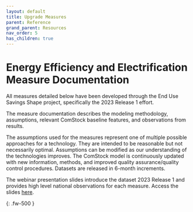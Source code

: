 ```yaml
---
layout: default
title: Upgrade Measures
parent: Reference
grand_parent: Resources
nav_order: 5
has_children: true
---
```


# Energy Efficiency and Electrification Measure Documentation

All measures detailed below have been developed through the End Use Savings Shape project, specifically the 2023 Release 1 effort.

The measure documentation describes the modeling methodology, assumptions, relevant ComStock baseline features, and observations from results.

The assumptions used for the measures represent one of multiple possible approaches for a technology. They are intended to be reasonable but not necessarily optimal. Assumptions can be modified as our understanding of the technologies improves. The ComStock model is continuously updated with new information, methods, and improved quality assurance/quality control procedures. Datasets are released in 6-month increments.

The webinar presentation slides introduce the dataset 2023 Release 1 and provides high level national observations for each measure. Access the slides [here](https://oedi-data-lake.s3.amazonaws.com/nrel-pds-building-stock/end-use-load-profiles-for-us-building-stock/2023/comstock_amy2018_release_1/EUSS_commerical_release1_webinar_033023.pdf).

{: .fw-500 }

